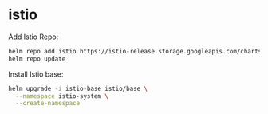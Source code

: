 # istio

Add Istio Repo:
```bash
helm repo add istio https://istio-release.storage.googleapis.com/charts
helm repo update
```

Install Istio base:
```bash
helm upgrade -i istio-base istio/base \
  --namespace istio-system \
  --create-namespace
```
